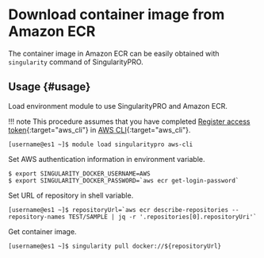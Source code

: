 # Download container image from Amazon ECR

The container image in Amazon ECR can be easily obtained with ``singularity`` command of SingularityPRO.

## Usage {#usage}
Load environment module to use SingularityPRO and Amazon ECR.

!!! note
    This procedure assumes that you have completed [Register access token](awscli.md#register-access-token){:target="aws_cli"} in [AWS CLI](awscli.md){:target="aws_cli"}.

```
[username@es1 ~]$ module load singularitypro aws-cli
```

Set AWS authentication information in environment variable.
```
$ export SINGULARITY_DOCKER_USERNAME=AWS
$ export SINGULARITY_DOCKER_PASSWORD=`aws ecr get-login-password`
```

Set URL of repository in shell variable.
```
[username@es1 ~]$ repositoryUrl=`aws ecr describe-repositories --repository-names TEST/SAMPLE | jq -r '.repositories[0].repositoryUri'`
```

Get container image.
```
[username@es1 ~]$ singularity pull docker://${repositoryUrl}
```


